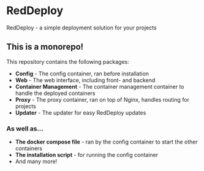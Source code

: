 # RedDeploy

RedDeploy - a simple deployment solution for your projects

## This is a monorepo!

This repository contains the following packages:

- **Config** - The config container, ran before installation
- **Web** - The web interface, including front- and backend
- **Container Management** - The container management container to handle the deployed containers
- **Proxy** - The proxy container, ran on top of Nginx, handles routing for projects
- **Updater** - The updater for easy RedDeploy updates

### As well as...

- **The docker compose file** - ran by the config container to start the other containers
- **The installation script** - for running the config container
- And many more!
